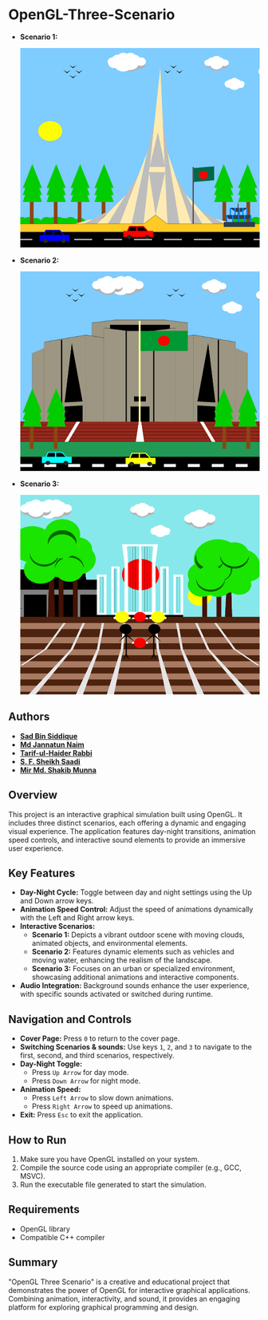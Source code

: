 ﻿# OpenGL-Three-Scenario

- **Scenario 1:**
  
  <img src="./images/project1.png" alt="Scenario 1" width="800" height="400">

- **Scenario 2:**
  
  <img src="./images/project2.png" alt="Scenario 2" width="800" height="400">

- **Scenario 3:**
  
  <img src="./images/project3.png" alt="Scenario 3" width="800" height="400">

## Authors
- [**Sad Bin Siddique**](https://github.com/sadbinsiddique)
- [**Md Jannatun Naim**](https://github.com/mdjn)
- [**Tarif-ul-Haider Rabbi**](https://github.com/tarifrabbi)
- [**S. F. Sheikh Saadi**](https://github.com/sheikhsaadi)
- [**Mir Md. Shakib Munna**](https://github.com/mirshakibmunna)

## Overview
This project is an interactive graphical simulation built using OpenGL. It includes three distinct scenarios, each offering a dynamic and engaging visual experience. The application features day-night transitions, animation speed controls, and interactive sound elements to provide an immersive user experience.

## Key Features
- **Day-Night Cycle:** Toggle between day and night settings using the Up and Down arrow keys.
- **Animation Speed Control:** Adjust the speed of animations dynamically with the Left and Right arrow keys.
- **Interactive Scenarios:**
  - **Scenario 1:** Depicts a vibrant outdoor scene with moving clouds, animated objects, and environmental elements.
  - **Scenario 2:** Features dynamic elements such as vehicles and moving water, enhancing the realism of the landscape.
  - **Scenario 3:** Focuses on an urban or specialized environment, showcasing additional animations and interactive components.
- **Audio Integration:** Background sounds enhance the user experience, with specific sounds activated or switched during runtime.

## Navigation and Controls
- **Cover Page:** Press `0` to return to the cover page.
- **Switching Scenarios & sounds:** Use keys `1`, `2`, and `3` to navigate to the first, second, and third scenarios, respectively.
- **Day-Night Toggle:**
  - Press `Up Arrow` for day mode.
  - Press `Down Arrow` for night mode.
- **Animation Speed:**
  - Press `Left Arrow` to slow down animations.
  - Press `Right Arrow` to speed up animations.
- **Exit:** Press `Esc` to exit the application.

## How to Run
1. Make sure you have OpenGL installed on your system.
2. Compile the source code using an appropriate compiler (e.g., GCC, MSVC).
3. Run the executable file generated to start the simulation.

## Requirements
- OpenGL library
- Compatible C++ compiler

## Summary
"OpenGL Three Scenario" is a creative and educational project that demonstrates the power of OpenGL for interactive graphical applications. Combining animation, interactivity, and sound, it provides an engaging platform for exploring graphical programming and design.
